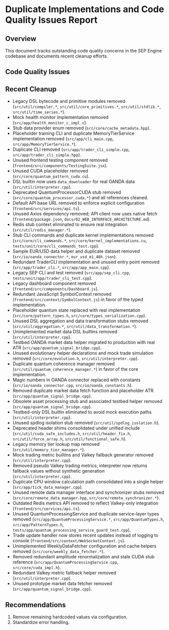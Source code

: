 # Duplicate Implementations and Code Quality Issues Report

## Overview
This document tracks outstanding code quality concerns in the SEP Engine codebase and documents recent cleanup efforts.

## Code Quality Issues

## Recent Cleanup
- Legacy DSL bytecode and primitive modules removed (`src/util/compiler.*`,
  `src/util/core_primitives.*`, `src/util/stdlib.*`, `src/util/time_series.*`).
- Mock health monitor implementation removed (`src/app/health_monitor_c_impl.c`).
- Stub data provider enum removed (`src/core/cache_metadata.hpp`).
- Placeholder training CLI and duplicate MemoryTierService implementation removed (`src/app/cli_main.cpp`, `src/app/MemoryTierService.*`).
- Duplicate CLI removed (`src/app/trader_cli_simple.cpp`, `src/app/trader_cli_simple.hpp`).
- Unused frontend testing component removed (`frontend/src/components/TestingSuite.jsx`).
- Unused CUDA placeholder removed (`src/core/quantum_pattern_cuda.cu`).
- DSL builtin now uses `data_downloader` for real OANDA data (`src/util/interpreter.cpp`).
 - Deprecated QuantumProcessorCUDA stub removed (`src/core/quantum_processor_cuda.*`) and all references cleaned.
- Default API base URL removed to enforce explicit configuration (`frontend/src/services/api.ts`).
- Unused Axios dependency removed; API client now uses native fetch (`frontend/package.json`,
  `docs/02_WEB_INTERFACE_ARCHITECTURE.md`).
- Redis stub context eliminated to ensure real integration (`src/util/redis_manager.*`).
- Stub CLI commands and duplicate kernel implementations removed (`src/core/cli_commands.*`, `src/core/kernel_implementations.cu`, `tests/unit/core/cli_commands_test.cpp`).
- Sample EUR/USD data helper and duplicate dataset removed (`src/io/oanda_connector.*`, `eur_usd_m1_48h.json`).
- Redundant TraderCLI implementation and unused entry point removed (`src/app/trader_cli.*`, `src/app/app_main.cpp`).
- Legacy SEP CLI and test removed (`src/app/sep_cli.cpp`, `tests/unit/app/trader_cli_test.cpp`).
- Legacy dashboard component removed (`frontend/src/components/Dashboard.js`).
- Redundant JavaScript SymbolContext removed (`frontend/src/context/SymbolContext.js`)
  in favor of the typed implementation.
- Placeholder quantum state replaced with real implementation
  (`src/core/pattern_types.h`, `src/core/types_serialization.cpp`).
- Unused DSL aggregation and data transformation stubs removed (`src/util/aggregation.*`, `src/util/data_transformation.*`).
- Unimplemented market data DSL builtins removed (`src/util/interpreter.cpp`).
- Testbed OANDA market data helper migrated to production with real ATR
  (`src/app/quantum_signal_bridge.cpp`).
- Unused evolutionary helper declarations and mock trade simulation removed (`src/core/evolution.h`, `src/util/interpreter.cpp`).
- Duplicate quantum coherence manager removed (`src/util/quantum_coherence_manager.*`) in favor of the core implementation.
- Magic numbers in OANDA connector replaced with constants (`src/io/oanda_connector.cpp`, `src/io/oanda_constants.h`).
- Removed duplicate market data fetch function and placeholder ATR
  (`src/app/quantum_signal_bridge.cpp`).
- Obsolete asset processing stub and associated testbed helper removed
  (`src/app/quantum_signal_bridge.cpp`).
- Testbed-only DSL builtin eliminated to avoid mock execution paths
  (`src/util/interpreter.cpp`).
- Unused spdlog isolation stub removed (`src/util/spdlog_isolation.h`).
- Deprecated header shims consolidated under unified include (`src/util/cuda_safe_includes.h`, `src/util/header_fix.h`, `src/util/force_array.h`, `src/util/functional_safe.h`).
- Legacy memory tier lookup map removed (`src/util/memory_tier_manager.*`).
- Mock trading metric builtins and Valkey fallback generator removed (`src/util/interpreter.cpp`).
- Removed pseudo Valkey trading metrics; interpreter now returns fallback values without synthetic generation (`src/util/interpreter.cpp`).
- Duplicate CPU window calculation path consolidated into a single helper (`src/app/tick_data_manager.cpp`).
- Unused remote data manager interface and synchronizer stubs removed (`src/core/remote_data_manager.hpp`, `src/core/remote_synchronizer.*`).
- Outdated Redis metrics API removed to reflect Valkey-only integration (`frontend/src/services/api.ts`).
- Unused QuantumProcessingService and duplicate service-layer types removed (`src/app/QuantumProcessingService.*`, `src/app/QuantumTypes.h`, `src/app/PatternTypes.h`, `tests/app/quantum_processing_service_guard_test.cpp`).
- Trade update handler now stores recent updates instead of logging to console (`frontend/src/context/WebSocketContext.js`).
- Unimplemented WeeklyDataFetcher configuration and cache helpers removed (`src/core/weekly_data_fetcher.*`).
- Removed redundant amplitude renormalization and stale CUDA stub reference
  (`src/app/QuantumProcessingService.cpp`, `src/core/cuda_impl.h`).
- Redundant Valkey metric fallback helper removed (`src/util/interpreter.cpp`).
- Unused prototype market data fetcher removed (`src/app/quantum_signal_bridge.cpp`).

## Recommendations
1. Remove remaining hardcoded values via configuration.
2. Standardize error handling.

